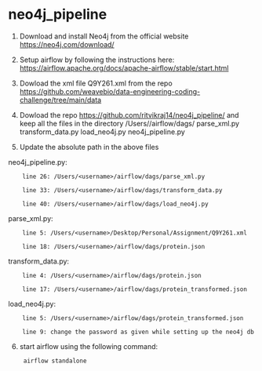 # neo4j_pipeline

1. Download and install Neo4j from the official website https://neo4j.com/download/
2. Setup airflow by following the instructions here: https://airflow.apache.org/docs/apache-airflow/stable/start.html
3. Dowload the xml file Q9Y261.xml from the repo https://github.com/weavebio/data-engineering-coding-challenge/tree/main/data
4. Dowload the repo https://github.com/ritvikraj14/neo4j_pipeline/ and keep all the files in the directory /Users/<username>/airflow/dags/
        parse_xml.py
        transform_data.py
        load_neo4j.py
        neo4j_pipeline.py


5. Update the absolute path in the above files

neo4j_pipeline.py:
        
        line 26: /Users/<username>/airflow/dags/parse_xml.py
        
        line 33: /Users/<username>/airflow/dags/transform_data.py
        
        line 40: /Users/<username>/airflow/dags/load_neo4j.py

parse_xml.py:
        
        line 5: /Users/<username>/Desktop/Personal/Assignment/Q9Y261.xml
        
        line 18: /Users/<username>/airflow/dags/protein.json

transform_data.py:
        
        line 4: /Users/<username>/airflow/dags/protein.json
        
        line 17: /Users/<username>/airflow/dags/protein_transformed.json

load_neo4j.py:
        
        line 5: /Users/<username>/airflow/dags/protein_transformed.json
        
        line 9: change the password as given while setting up the neo4j db


6. start airflow using the following command:
        
        airflow standalone
